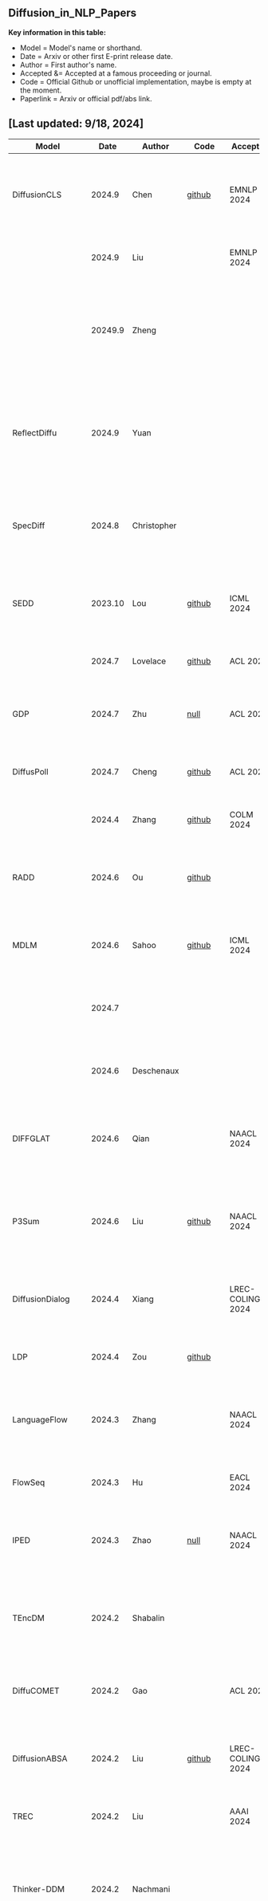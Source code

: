 ## Diffusion_in_NLP_Papers

**Key information in this table:**

- Model = Model's name or shorthand.
- Date = Arxiv or other first E-print  release date.
- Author = First author's name.
- Accepted &= Accepted at a famous proceeding or journal.
- Code = Official Github or unofficial implementation, maybe is empty at the moment.
- Paperlink = Arxiv or official pdf/abs link.

## [Last updated: 9/18, 2024]

| Model               | Date | Author          | Code                                                         | Accepted                                                          | Paper                                                        |
| ------------------- | ------ | ----------- | ------------------------------------------------------------ | ------------------------------------------------------------ | ------------------------------------------------------------ |
| DiffusionCLS | 2024.9 | Chen | [github](https://github.com/JohnnyChanV/DiffusionCLS) | EMNLP 2024 | [An Effective Deployment of Diffusion LM for Data Augmentation in Low-Resource Sentiment Classification](https://arxiv.org/abs/2409.03203) |
|  | 2024.9 | Liu |  | EMNLP 2024 | Enable Fast Sampling for Seq2Seq Text Diffusion |
| | 20249.9 | Zheng | |  | [Masked Diffusion Models are Secretly Time-Agnostic Masked Models and Exploit Inaccurate Categorical Sampling](https://arxiv.org/abs/2409.02908v2) |
| ReflectDiffu | 2024.9 | Yuan |  |  | [ReflectDiffu: Reflect between Emotion-intent Contagion and Mimicry for Empathetic Response Generation via a RL-Diffusion Framework](https://arxiv.org/abs/2409.10289v2) |
| SpecDiff | 2024.8 | Christopher |  |  | [Speculative Diffusion Decoding: Accelerating Language Generation through Diffusion](https://arxiv.org/abs/2408.05636v2) |
| SEDD | 2023.10 | Lou | [github](https://github.com/louaaron/Score-Entropy-Discrete-Diffusion) | ICML 2024 | [Discrete Diffusion Modeling by Estimating the Ratios of the Data Distribution](https://proceedings.mlr.press/v235/lou24a.html) |
|  | 2024.7 | Lovelace | [github](https://github.com/justinlovelace/Diffusion-Guided-LM) | ACL 2024 | [Diffusion Guided Language Modeling](https://aclanthology.org/2024.findings-acl.887/) |
| GDP | 2024.7 | Zhu | [null](https://github.com/ch11en/GDP) | ACL 2024 | [Pinpointing Diffusion Grid Noise to Enhance Aspect Sentiment Quad Prediction](https://aclanthology.org/2024.findings-acl.222/) |
| DiffusPoll | 2024.7 | Cheng | [github](https://anonymous.4open.science/r/DiffusPoll-0F12) | ACL 2024 | [DiffusPoll: Conditional Text Diffusion Model for Poll Generation](https://aclanthology.org/2024.findings-acl.54/) |
|  | 2024.4 | Zhang | [github](https://github.com/y0mingzhang/diffuse-distributions) | COLM 2024 | [Forcing Diffuse Distributions out of Language Models](https://openreview.net/pdf?id=9JY1QLVFPZ) |
| RADD | 2024.6 | Ou | [github](https://github.com/ML-GSAI/RADD) |  | [Your Absorbing Discrete Diffusion Secretly Models the Conditional Distributions of Clean Data](https://arxiv.org/abs/2406.03736v2) |
| MDLM | 2024.6 | Sahoo | [github](https://github.com/kuleshov-group/mdlm) | ICML 2024 | [Simple and Effective Masked Diffusion Language Models](https://arxiv.org/abs/2406.07524) |
|  | 2024.7 |  |  |  | [Discrete Diffusion Language Model for Long Text Summarization](https://arxiv.org/abs/2407.10998v1) |
|  | 2024.6  | Deschenaux  |                                                              |                                                              | [Promises, Outlooks and Challenges of Diffusion Language Modeling](https://arxiv.org/abs/2406.11473v2) |
| DIFFGLAT | 2024.6 | Qian |  | NAACL 2024 | [Diffusion Glancing Transformer for Parallel Sequence-to-Sequence Learning](https://aclanthology.org/2024.naacl-long.271) |
| P3Sum | 2024.6 | Liu | [github](https://github.com/lyh6560new/P3Sum) | NAACL 2024 | [P3Sum: Preserving Author’s Perspective in News Summarization with Diffusion Language Models](https://aclanthology.org/2024.naacl-long.119) |
| DiffusionDialog     | 2024.4    | Xiang       |                                                              | LREC-COLING 2024                                             | [DiffusionDialog: A Diffusion Model for Diverse Dialog Generation with Latent Space](https://aclanthology.org/2024.lrec-main.440/) |
| LDP                 | 2024.4    | Zou         | [github](https://github.com/NIL-zhuang/ld4pg)                |  | [Enforcing Paraphrase Generation via Controllable Latent Diffusion](https://arxiv.org/pdf/2404.08938) |
| LanguageFlow | 2024.3    | Zhang       |                                                              | NAACL 2024 | [LanguageFlow: Advancing Diffusion Language Generation with Probabilistic Flows](https://aclanthology.org/2024.naacl-long.215) |
| FlowSeq             | 2024.3    | Hu          |                                                              | EACL  2024                                             | [Flow Matching for Conditional Text Generation in a Few Sampling Steps](https://aclanthology.org/2024.eacl-short.33/) |
| IPED                | 2024.3    | Zhao        | [null](https://github.com/girlsuuu/IPED)                     | NAACL  2024                                                  | [IPED: An Implicit Perspective for Relational Triple Extraction based on Diffusion Model ](https://aclanthology.org/2024.naacl-long.114) |
| TEncDM              | 2024.2    | Shabalin    |                                                              |                                                           | [TEncDM: Understanding the Properties of Diffusion Model in the Space of Language Model Encodings](https://arxiv.org/abs/2402.19097v2) |
| DiffuCOMET          | 2024.2    | Gao         |                                                              | ACL 2024 | [DiffuCOMET: Contextual Commonsense Knowledge Diffusion](https://arxiv.org/abs/2402.17011v1) |
| DiffusionABSA       | 2024.2    | Liu         | [github](https://github.com/Qlb6x/DiffusionABSA)             | LREC-COLING  2024                                            | [Let's Rectify Step by Step: Improving Aspect-based Sentiment Analysis with Diffusion Models](https://arxiv.org/abs/2402.15289v1) |
| TREC                | 2024.2    | Liu         |                                                              | AAAI  2024                                                   | [Text Diffusion   with Reinforced Conditioning](https://ojs.aaai.org/index.php/AAAI/article/view/29316) |
| Thinker-DDM         | 2024.2    | Nachmani    |                                                              |                                                              | [Rethinking Human-like Translation Strategy: Integrating Drift-Diffusion Model with Large Language Models for   Machine Translation](https://arxiv.org/abs/2402.10699v1) |
| QE-CDLM             | 2024.2    | Kang        | [github](https://github.com/ChengKang520/Q-Controllable-DLM) |  | [Quantized Embedding Vectors for Controllable Diffusion Language Models](https://arxiv.org/abs/2402.10107) |
| DoT                 | 2024.2    | Ye          | [github](https://github.com/HKUNLP/diffusion-of-thoughts)    |                                                              | [Diffusion of Thoughts: Chain-of-Thought Reasoning in Diffusion Language Models](https://arxiv.org/abs/2402.07754) |
| AR2Diff             | 2024.1    | Han         |                                                              |                                                              | [Transfer Learning for Text Diffusion Models](https://arxiv.org/abs/2401.17181) |
| ROIC-DM             | 2024.1    | Yuan        |                                                              |                                                              | [ROIC-DM: Robust Text Inference and Classification via Diffusion Model](https://arxiv.org/abs/2401.03514) |
| LDSeq | 2023.12 | Ding | | CSAI 2023 | [LDSeq: Latent Diffusion Models for Sequence to Sequence Text Generation](https://dl.acm.org/doi/10.1145/3638584.3638617) |
| CodeFusion          | 2023.12    | Singh       | [github](https://github.com/microsoft/prose-benchmarks/tree/main/CodeFusion) | EMNLP 2023                                                   | [CodeFusion: A Pre-trained Diffusion Model for Code Generation](https://aclanthology.org/2023.emnlp-main.716.pdf) |
| DWGF                | 2023.10    | Shi         | [github](https://github.com/yibai-shi/DWGF)                  | EMNLP 2023                                                   | [A Diffusion Weighted Graph Framework for New Intent Discovery](https://aclanthology.org/2023.emnlp-main.499.pdf) |
| ScanDL              | 2023.10    | Bolliger    | [github](https://github.com/DiLi-Lab/ScanDL)                 | EMNLP 2023                                                   | [ScanDL: A Diffusion Model for Generating Synthetic Scanpaths on Texts](https://aclanthology.org/2023.emnlp-main.960/) |
| DeTiME              | 2023.10    | Xu          | [github](https://github.com/amazon-science/text_generation_diffusion_llm_topic) | EMNLP 2023                                          | [DeTiME: Diffusion-Enhanced Topic Modeling using Encoder-decoder based LLM](https://aclanthology.org/2023.findings-emnlp.606.pdf) |
| InfoDiffusion       | 2023.10    | Wang        | [github](https://github.com/rzhwang/InfoDiffusion)           | EMNLP 2023                                          | [InfoDiffusion: Information Entropy Aware Diffusion Process for Non-Autoregressive Text Generation](https://aclanthology.org/2023.findings-emnlp.919.pdf) |
| DiffuSeq-v2         | 2023.10    | Gong        | [github](https://github.com/Shark-NLP/DiffuSeq)              | EMNLP 2023                                          | [DiffuSeq-v2: Bridging Discrete and Continuous Text Spaces for Accelerated Seq2Seq Diffusion Models](https://aclanthology.org/2023.findings-emnlp.660/) |
| Diffusionllm        | 2023.8    | Ye          | [github](https://github.com/yegcjs/diffusionllm)             |  | [Diffusion Language Models Can Perform Many Tasks with Scaling and Instruction-Finetuning](https://arxiv.org/abs/2308.12219) |
| ParaGuide           | 2023.8    | Horvitz     | [github](https://github.com/zacharyhorvitz/ParaGuide)        | AAAI 2024                                                    | [ParaGuide: Guided Diffusion Paraphrasers for Plug-and-Play Textual Style Transfer](https://arxiv.org/abs/2308.15459v2) |
| Diff-KPE            | 2023.8    | Luo         |                                                              | LREC-COLING 2024                                             | [Enhancing Phrase Representation by Information Bottleneck Guided Text Diffusion Process for Keyphrase Extraction](https://arxiv.org/abs/2308.08739v2) |
| XDLM                | 2023.7    | Chen        | [github](https://github.com/Amayama/XDLM)                    |                                                              | [XDLM: Cross-lingual Diffusion Language Model for Machine Translation](https://arxiv.org/abs/2307.13560v2) |
|                     | 2023.7    | Wang        | [github](https://github.com/maybelizzy/diffusion_ood_robustness) | ECAI 2023                                                    | [How Does Diffusion Influence Pretrained Language Models on Out-of-Distribution Data?](https://arxiv.org/abs/2307.13949v1) |
| PLANNER             | 2023.6    | Zhang       | [github](https://github.com/apple/ml-planner)                | NeurIPS 2023                                                 | [PLANNER: Generating Diversified Paragraph via Latent Language Diffusion Model](https://proceedings.neurips.cc/paper_files/paper/2023/hash/fdba5e0a9b57fce03e89cc0cad0a24e9-Abstract-Conference.html) |
| PoetryDiffusion     | 2023.6    | Hu          | [github](https://github.com/ChorlingLau/PoetryDiffusion)     | AAAI 2024                                                    | [PoetryDiffusion: Towards Joint Semantic and Metrical Manipulation in Poetry Generation](https://arxiv.org/abs/2306.08456v3) |
| DiffuDetox          | 2023.6    | Floto       | [github](https://github.com/D3Mlab/diffu-detox)              | ACL 2023                                            | [DiffuDetox: A Mixed Diffusion Model for Text Detoxification](https://aclanthology.org/2023.findings-acl.478.pdf) |
| BG-diffusion        | 2023.6    | Tang        | [github](https://github.com/ZetangForward/Bridge_Gap_Diffusion) | ACL 2023                                            | [Can Diffusion Model Achieve Better   Performance in Text Generation? Bridging the Gap between Training and   Inference!](https://aclanthology.org/2023.findings-acl.721.pdf) |
| DIFFUSEMP           | 2023.6    | Bi          | [github](https://github.com/surika/DiffusEmp)                | ACL 2023                                                     | [DiffusEmp: A Diffusion Model-Based Framework with Multi-Grained Control for Empathetic Response Generation](https://aclanthology.org/2023.acl-long.158/) |
| SIDDMs              | 2023.6    | Xu          |                                                              | NeurIPS 2023                                                 | [Semi-Implicit Denoising Diffusion Models](https://proceedings.neurips.cc/paper_files/paper/2023/hash/3882ca2c952276247fe9a993193b00e4-Abstract-Conference.html) |
|                     | 2023.5    | Zou         |                                                              |                                                              | [A Survey of Diffusion Models in Natural Language Processing](https://arxiv.org/abs/2305.14671v2) |
| TESS                | 2023.5    | Mahabadi    | [github](https://github.com/allenai/tess-diffusion)          | EACL 2024                                                    | [TESS:  Text-to-Text Self-Conditioned Simplex Diffusion](https://arxiv.org/pdf/2305.08379.pdf) |
| Diffusion-NAT       | 2023.5    | zhou        |                                                              | EACL 2024                                                    | [Diffusion-NAT:  Self-Prompting Discrete Diffusion for Non-Autoregressive Text Generation](https://arxiv.org/abs/2305.04044) |
| DiffuSum            | 2023.5    | Zhang       | [github](https://github.com/hpzhang94/DiffuSum)              | ACL 2023                                            | [DiffuSum: Generation Enhanced Extractive Summarization with Diffusion](https://aclanthology.org/2023.findings-acl.828.pdf) |
| AR-Diffusion        | 2023.5    | Wu          | [github](https://github.com/wutong4012/AR-Diffusion)         | NeurIPS 2023                                                 | [AR-Diffusion: Auto-Regressive Diffusion Model for Text Generation](https://proceedings.neurips.cc/paper_files/paper/2023/hash/7d866abba506e5a56335e4644ebe18f9-Abstract-Conference.html) |
| DiffuSeq_StylePTB   | 2023.5    | Lyu         | [github](https://github.com/lvyiwei1/DiffuSeq_StylePTB)      | ACL 2023                                            | [Fine-grained Text Style Transfer with Diffusion-Based Language Models](https://aclanthology.org/2023.repl4nlp-1.6.pdf) |
|                     | 2023.5    | Li          | [github](https://github.com/AoiDragon/Awesome-Text-Diffusion-Models) | IJCAI 2023                                      | [Diffusion Models for Non-autoregressive Text Generation: A Survey](https://www.ijcai.org/proceedings/2023/0750.pdf) |
| SSD-2               | 2023.5    | Han         | [null](https://github.com/xhan77/ssd-2)                      | NAACL 2024                                                   | [David helps Goliath: Inference-Time Collaboration Between Small Specialized and Large General Diffusion LMs](https://aclanthology.org/2024.naacl-long.464) |
| Plaid               | 2023.5    | Gulrajani   | [github](https://github.com/igul222/plaid)                   | NeurIPS 2023                                                 | [Likelihood-Based Diffusion Language Models](https://papers.nips.cc/paper_files/paper/2023/hash/35b5c175e139bff5f22a5361270fce87-Abstract-Conference.html) |
| GlyphDiffusion      | 2023.4    | Li          |                                                              |  | [GlyphDiffusion: Text Generation as Image Generation](https://arxiv.org/abs/2304.12519) |
| Masked-Diffuse LM   | 2023.4    | Chen        | [github](https://github.com/amazon-science/masked-diffusion-lm) | EMNLP 2023                                                   | [A Cheaper and Better Diffusion Language Model with Soft-Masked Noise](https://aclanthology.org/2023.emnlp-main.289/) |
| RDM                 | 2023.2    | Zheng       | [github](https://github.com/hkunlp/reparam-discrete-diffusion) | COLM 2024 | [A reparameterized discrete diffusion model for text generation](https://openreview.net/pdf?id=PEQFHRUFca) |
| ControlNet          | 2023.2    | Zhang       | [github](https://github.com/lllyasviel/ControlNet)           | ICCV 2023                                                    | [Adding Conditional Control to Text-to-Image Diffusion Models](https://openaccess.thecvf.com/content/ICCV2023/papers/Zhang_Adding_Conditional_Control_to_Text-to-Image_Diffusion_Models_ICCV_2023_paper.pdf) |
| DINOISER            | 2023.2    | Ye          | [github](https://github.com/yegcjs/DINOISER)                 | [TACL 2024](https://2024.aclweb.org/program/tacl_papers/)    | [DINOISER: diffused conditional sequence learning by manipulating noises](https://arxiv.org/abs/2302.10025) |
|                     | 2023.2    | Pidstrigach |                                                              |                                                              | [Infinite-Dimensional Diffusion Models for Function Spaces](https://arxiv.org/abs/2302.10130v2) |
| SeqDiffuSeq         | 2022.12    | Yuan        | [github](https://github.com/Yuanhy1997/SeqDiffuSeq)          | NAACL 2024                                                   | [Text Diffusion Model with Encoder-Decoder Transformers for Sequence-to-Sequence Generation](https://aclanthology.org/2024.naacl-long.2) |
| LD4LG               | 2022.12    | Lovelace    | [github](https://github.com/justinlovelace/latent-diffusion-for-language) | NeurIPS 2023                                                 | [Latent Diffusion for Language Generation](https://proceedings.neurips.cc/paper_files/paper/2023/hash/b2a2bd5d5051ff6af52e1ef60aefd255-Abstract-Conference.html) |
| GENIE               | 2022.12    | Lin         | [github](https://github.com/microsoft/ProphetNet/tree/master/GENIE) | ICML 2023                                                    | [Text Generation with Diffusion Language Models: A Pre-training Approach with Continuous Paragraph Denoise](https://proceedings.mlr.press/v202/lin23d/lin23d.pdf) |
| Difformer           | 2022.12    | Gao         | [github](https://github.com/zhjgao/difformer)                | NAACL  2024                                                  | [Empowering Diffusion Models on the Embedding Space for Text Generation](https://aclanthology.org/2024.naacl-long.261) |
| SED                 | 2022.11    | Strudel     | [github](https://github.com/MattyChoi/Text-SED)              |  | [Self-conditioned Embedding Diffusion for Text Generation](https://arxiv.org/abs/2211.04236v1) |
| DiffusionBERT       | 2022.11    | He          | [github](https://github.com/Hzfinfdu/Diffusion-BERT)         | ACL 2023                                                     | [DiffusionBERT: Improving Generative Masked Language Models with Diffusion Models](https://aclanthology.org/2023.acl-long.248.pdf) |
| CDCD                | 2022.11    | Dieleman    | [unofficial](https://github.com/elyxlz/cdcd-pytorch)         |                                                              | [Continuous diffusion for categorical data](https://arxiv.org/abs/2211.15089v3) |
| DiffusER            | 2022.10    | Reid        | [null](https://github.com/machelreid/diffuser)               | ICLR 2023                                                    | [DiffusER: Discrete Diffusion via Edit-based Reconstruction](https://arxiv.org/abs/2210.16886v1) |
| SSD-LM              | 2022.10    | Han         | [github](https://github.com/xhan77/ssd-lm)                   | ACL2023                                                      | [Semi-autoregressive Simplex-based Diffusion Language Model for Text Generation and Modular Control](https://aclanthology.org/2023.acl-long.647.pdf) |
| DiffuSeq            | 2022.10    | Gong        | [github](https://github.com/Shark-NLP/DiffuSeq)              | ICLR 2023                                                    | [DiffuSeq: Sequence to Sequence Text Generation with Diffusion Models](https://openreview.net/pdf?id=jQj-_rLVXsj) |
|                     | 2022.9    | Yang        | [github](https://github.com/YangLing0818/Diffusion-Models-Papers-Survey-Taxonomy) | ACM Computing Surveys                                        | [Diffusion Models: A Comprehensive Survey of Methods and Applications](https://dl.acm.org/doi/pdf/10.1145/3626235) |
| LatentOps           | 2022.8    | Liu         | [github](https://github.com/guangyliu/LatentOps)             | EMNLP 2023                                                   | [Composable Text Controls in Latent Space with ODEs](https://aclanthology.org/2023.emnlp-main.1030/) |
| Bit Diffusion       | 2022.8    | Chen        | [github](https://github.com/google-research/pix2seq)         | ICLR 2023                                                    | [Analog Bits: Generating Discrete Data using Diffusion Models with Self-Conditioning](https://openreview.net/pdf?id=3itjR9QxFw) |
| Classifier-Free     | 2022.7    | Ho          | [github](https://github.com/coderpiaobozhe/classifier-free-diffusion-guidance-Pytorch) | NeurIPS 2021                                        | [Classifier-Free Diffusion Guidance](https://openreview.net/pdf?id=qw8AKxfYbI) |
| Diffusion-LM        | 2022.5    | Li          | [github](https://github.com/XiangLi1999/Diffusion-LM)        | NeurIPS 2022                                                 | [Diffusion-LM Improves Controllable Text Generation](https://proceedings.neurips.cc/paper_files/paper/2022/file/1be5bc25d50895ee656b8c2d9eb89d6a-Paper-Conference.pdf) |
| SUNDAE              | 2021.12    | Savinov     | [unofficial](https://github.com/vvvm23/sundae)               | ICLR 2022                                                    | [Step-unrolled Denoising Autoencoders for Text Generation](https://openreview.net/pdf?id=T0GpzBQ1Fg6) |
| LDM                 | 2021.12    | Rombach     | [github](https://github.com/CompVis/latent-diffusion)        | CVPR 2022                                                    | [High-Resolution Image Synthesis with Latent Diffusion Models](https://openaccess.thecvf.com/content/CVPR2022/papers/Rombach_High-Resolution_Image_Synthesis_With_Latent_Diffusion_Models_CVPR_2022_paper.pdf) |
|                     | 2021.11    | Nachmani    |                                                              |                                                              | [Zero-Shot Translation using Diffusion Models](https://arxiv.org/abs/2111.01471v1) |
| ARDM                | 2021.10    | Hoogeboom   | [github](https://github.com/google-research/google-research/tree/master/autoregressive_diffusion) | ICLR 2022                                                    | [Autoregressive Diffusion Models](https://openreview.net/pdf?id=Lm8T39vLDTE) |
| VDM                 | 2021.7    | Kingma      | [github](https://github.com/google-research/vdm)             | NeurIPS 2021                                                 | [Variational Diffusion Models](https://proceedings.neurips.cc/paper_files/paper/2021/file/b578f2a52a0229873fefc2a4b06377fa-Paper.pdf) |
| D3PMs               | 2021.7    | Austin      | [unofficial](https://github.com/justinpan0/denoising-diffusion) | NeurIPS 2021                                                 | [Structured Denoising Diffusion Models in Discrete State-Spaces](https://openreview.net/pdf?id=h7-XixPCAL) |
| Classifier-guidance | 2021.5    | Dhariwal    | [github](https://github.com/openai/guided-diffusion)         | NeurIPS 2021                                                 | [Diffusion Models Beat GANs on Image Synthesis](https://papers.nips.cc/paper_files/paper/2021/file/49ad23d1ec9fa4bd8d77d02681df5cfa-Paper.pdf) |
| IDDPM               | 2021.2    | Nichol      | [github](https://github.com/openai/improved-diffusion)       | ICML 2021                                                    | [Improved Denoising Diffusion Probabilistic Models](https://proceedings.mlr.press/v139/nichol21a/nichol21a.pdf) |
| Argmax Flows        | 2021.2    | Hoogeboom   | [github](https://github.com/didriknielsen/argmax_flows)      | NeurIPS 2021                                                 | [Argmax Flows and Multinomial Diffusion: Learning Categorical Distributions](https://proceedings.neurips.cc/paper_files/paper/2021/file/67d96d458abdef21792e6d8e590244e7-Paper.pdf) |
| TimeGrad            | 2021.1    | Rasul       | [github](https://github.com/zalandoresearch/pytorch-ts)      | ICML 2021                                                    | [Autoregressive Denoising Diffusion Models for Multivariate Probabilistic Time Series Forecasting](https://proceedings.mlr.press/v139/rasul21a/rasul21a.pdf) |
| DDIM                | 2020.10   | Song        | [github](https://github.com/ermongroup/ddim)                 | ICLR 2021                                                    | [Denoising Diffusion Implicit Models](https://openreview.net/pdf?id=St1giarCHLP) |
| DDPM                | 2020.6    | Ho          | [github](https://github.com/hojonathanho/diffusion)          | NeurIPS 2020                                                 | [Denoising   Diffusion Probabilistic Models](https://proceedings.neurips.cc/paper/2020/file/4c5bcfec8584af0d967f1ab10179ca4b-Paper.pdf) |

<div align="right">
    <b><a href="## Diffusion_in_NLP_Papers">↥ back to top</a></b>
</div>

If you find any mistakes or have additional information, you can contact the author by [E-mail](cxy1365@163.com) and I will take the time to update the information.

